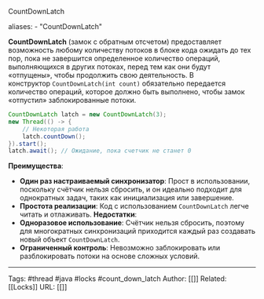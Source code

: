 CountDownLatch

aliases: 
	- "CountDownLatch"

**CountDownLatch** (замок с обратным отсчетом) предоставляет возможность любому количеству потоков в блоке кода ожидать до тех пор, пока не завершится определенное количество операций, выполняющихся в других потоках, перед тем как они будут «отпущены», чтобы продолжить свою деятельность. В конструктор `CountDownLatch(int count)` обязательно передается количество операций, которое должно быть выполнено, чтобы замок «отпустил» заблокированные потоки.
```java
CountDownLatch latch = new CountDownLatch(3);
new Thread(() -> {
    // Некоторая работа
    latch.countDown();
}).start();
latch.await(); // Ожидание, пока счетчик не станет 0
```
**Преимущества**:
- **Один раз настраиваемый синхронизатор**: Прост в использовании, поскольку счётчик нельзя сбросить, и он идеально подходит для однократных задач, таких как инициализация или завершение.
- **Простота реализации**: Код с использованием `CountDownLatch` легче читать и отлаживать.
**Недостатки**:
- **Одноразовое использование**: Счётчик нельзя сбросить, поэтому для многократных синхронизаций приходится каждый раз создавать новый объект `CountDownLatch`.
- **Ограниченный контроль**: Невозможно заблокировать или разблокировать потоки на основе сложных условий.

---
Tags: #thread #java #locks #count_down_latch
Author: [[]]
Related: [[Locks]]
URL: [[]]